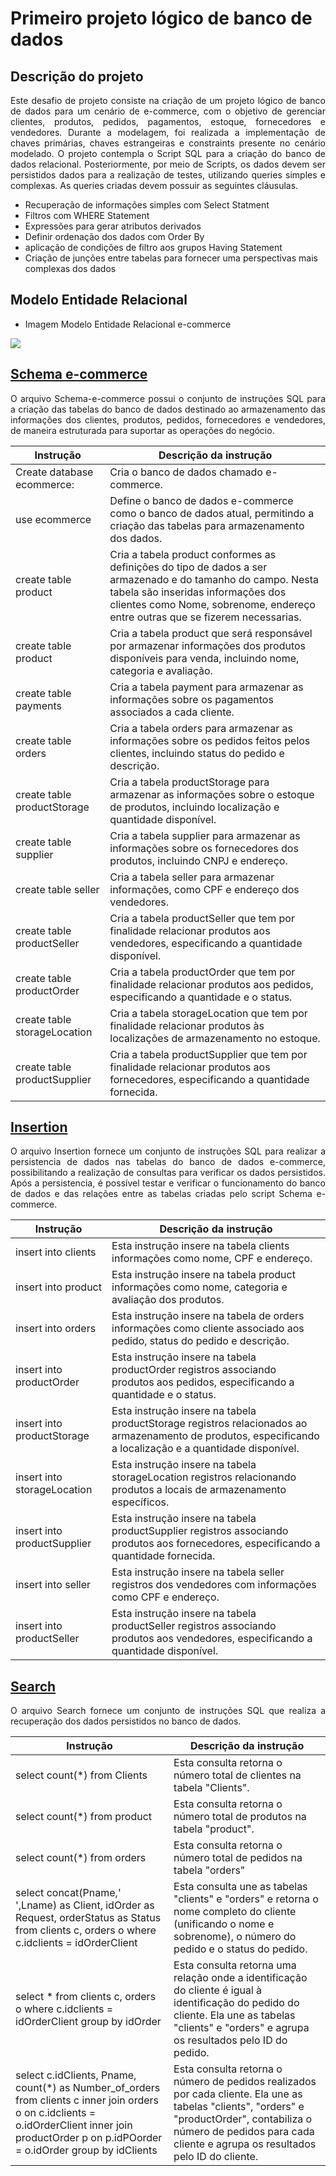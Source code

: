 # Primeiro projeto lógico de banco de dados

## Descrição do projeto

<p align="justify"> Este desafio de projeto consiste na criação de um projeto lógico de banco de dados para um cenário de e-commerce, com o objetivo de gerenciar clientes, produtos, pedidos, pagamentos, estoque, fornecedores e vendedores. Durante a modelagem, foi realizada a implementação de chaves primárias, chaves estrangeiras e constraints presente no cenário modelado. O projeto contempla o Script SQL para a criação do banco de dados relacional. Posteriormente, por meio de Scripts, os dados devem ser persistidos dados para a realização de testes, utilizando queries simples e complexas. As queries criadas devem possuir as seguintes cláusulas.

- Recuperação de informações simples com Select Statment
- Filtros com WHERE Statement
- Expressões para gerar atributos derivados
- Definir ordenação dos dados com Order By
- aplicação de condições de filtro aos grupos Having Statement
- Criação de junções entre tabelas para fornecer uma perspectivas mais complexas dos dados

## Modelo Entidade Relacional
- Imagem Modelo Entidade Relacional e-commerce
<div aling="center">
 <img src="https://github.com/Sanderfn/Primeiro-projeto-logico-de-banco-de-dados/blob/main/E-commerce.png">
</div>

## [Schema e-commerce](https://github.com/Sanderfn/Primeiro-projeto-logico-de-banco-de-dados/blob/main/Schema-e-commerce.sql)
<p align="justify"> O arquivo Schema-e-commerce possui o conjunto de instruções SQL para a criação das tabelas do banco de dados destinado ao armazenamento das informações dos clientes, produtos, pedidos, fornecedores e vendedores, de maneira estruturada para suportar as operações do negócio.<p/> 

|Instrução| Descrição da instrução|
|---------|------------------|
|Create database ecommerce:|Cria o banco de dados chamado e-commerce.|
|use ecommerce| Define o banco de dados e-commerce como o banco de dados atual, permitindo a criação das tabelas para armazenamento dos dados.|
|create table product|Cria a tabela product conformes as definições do tipo de dados a ser armazenado e do tamanho do campo. Nesta tabela são inseridas informações dos clientes como Nome, sobrenome, endereço entre outras que se fizerem necessarias.|
|create table product|Cria a tabela product que será responsável por armazenar informações dos produtos disponíveis para venda, incluindo nome, categoria e avaliação.|
|create table payments|Cria a tabela payment para armazenar as informações sobre os pagamentos associados a cada cliente.|
|create table orders|Cria a tabela orders para armazenar as informações sobre os pedidos feitos pelos clientes, incluindo status do pedido e descrição.|
|create table productStorage|Cria a tabela productStorage para armazenar as informações sobre o estoque de produtos, incluindo localização e quantidade disponível.|
|create table supplier|Cria a tabela supplier para armazenar as informações sobre os fornecedores dos produtos, incluindo CNPJ e endereço.|
|create table seller|Cria a tabela seller para armazenar informações, como CPF e endereço dos vendedores.|
|create table productSeller|Cria a tabela productSeller que tem por finalidade relacionar produtos aos vendedores, especificando a quantidade disponível.|
|create table productOrder|Cria a tabela  productOrder que tem por finalidade relacionar produtos aos pedidos, especificando a quantidade e o status.|
|create table storageLocation|Cria a tabela storageLocation que tem por finalidade relacionar produtos às localizações de armazenamento no estoque.|
|create table productSupplier|Cria a tabela productSupplier que tem por finalidade relacionar produtos aos fornecedores, especificando a quantidade fornecida.|

## [Insertion](https://github.com/Sanderfn/Primeiro-projeto-logico-de-banco-de-dados/blob/main/Insertion.sql)
<p align="justify">
O arquivo Insertion fornece um conjunto de instruções SQL para realizar a persistencia de dados nas tabelas do banco de dados e-commerce, possibilitando a realização de consultas para verificar os dados persistidos. Após a persistencia, é possível testar e verificar o funcionamento do banco de dados e das relações entre as tabelas criadas pelo script Schema e-commerce.<p/>
    
|Instrução| Descrição da instrução|
|---------|------------------|
|insert into clients| Esta instrução insere na tabela clients informações como nome, CPF e endereço.|
|insert into product| Esta instrução insere na tabela product informações como nome, categoria e avaliação dos produtos.|
|insert into orders|  Esta instrução insere na tabela de orders informações como cliente associado aos pedido, status do pedido e descrição.|
|insert into productOrder| Esta instrução insere na tabela productOrder registros associando produtos aos pedidos, especificando a quantidade e o status.|
|insert into productStorage| Esta instrução insere na tabela productStorage registros relacionados ao armazenamento de produtos, especificando a localização e a quantidade disponível.|
|insert into storageLocation| Esta instrução insere na tabela storageLocation registros relacionando produtos a locais de armazenamento específicos.|
|insert into productSupplier| Esta instrução insere na tabela productSupplier registros associando produtos aos fornecedores, especificando a quantidade fornecida.|
|insert into seller| Esta instrução insere na tabela seller registros dos vendedores com informações como CPF e endereço.|
|insert into productSeller| Esta instrução insere na tabela productSeller registros associando produtos aos vendedores, especificando a quantidade disponível.|

## [Search](https://github.com/Sanderfn/Primeiro-projeto-logico-de-banco-de-dados/blob/main/Search.sql)
<p align="justify"> 
O arquivo Search fornece um conjunto de instruções SQL que realiza a recuperação dos dados persistidos no banco de dados.</p>

|Instrução| Descrição da instrução|
|---------|------------------|
|select count(*) from Clients|Esta consulta retorna o número total de clientes na tabela "Clients".|
|select count(*) from product|Esta consulta retorna o número total de produtos na tabela "product".|
|select count(*) from orders|Esta consulta retorna o número total de pedidos na tabela "orders"|
|select concat(Pname,' ',Lname) as Client, idOrder as Request, orderStatus as Status from clients c, orders o where c.idclients = idOrderClient|Esta consulta une as tabelas "clients" e "orders" e retorna o nome completo do cliente (unificando o nome e sobrenome), o número do pedido e o status do pedido.|
|select * from clients c, orders o where c.idclients = idOrderClient group by idOrder|Esta consulta retorna uma relação onde a identificação do cliente é igual à identificação do pedido do cliente. Ela une as tabelas "clients" e "orders" e agrupa os resultados pelo ID do pedido.|
|select c.idClients, Pname, count(*) as Number_of_orders from clients c inner join orders o on c.idclients = o.idOrderClient inner join productOrder p on p.idPOorder = o.idOrder group by idClients|Esta consulta retorna o número de pedidos realizados por cada cliente. Ela une as tabelas "clients", "orders" e "productOrder", contabiliza o número de pedidos para cada cliente e agrupa os resultados pelo ID do cliente.|
